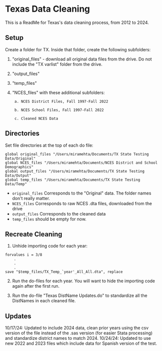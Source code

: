 # Texas Data Cleaning

This is a ReadMe for Texas's data cleaning process, from 2012 to 2024.

## Setup

Create a folder for TX. Inside that folder, create the following subfolders:

1.  "original_files" - download all original data files from the drive. Do not include the "TX varlist" folder from the drive.
2.  "output_files"
3.  "temp_files"
4.  "NCES_files" with these additional subfolders:
   
         a. NCES District Files, Fall 1997-Fall 2022
    
         b. NCES School Files, Fall 1997-Fall 2022
    
         c. Cleaned NCES Data

## Directories
Set file directories at the top of each do file:

```         
global original_files "/Users/miramehta/Documents/TX State Testing Data/Original"
global NCES_files "/Users/miramehta/Documents/NCES District and School Demographics"
global output_files "/Users/miramehta/Documents/TX State Testing Data/Output"
global temp_files "/Users/miramehta/Documents/TX State Testing Data/Temp"
```

-   `original_files` Corresponds to the "Original" data. The folder names don't really matter.
-   `NCES_files` Corresponds to raw NCES .dta files, downloaded from the drive
-   `output_files` Corresponds to the cleaned data
-   `temp_files` should be empty for now.

## Recreate Cleaning

1. Unhide importing code for each year:
```
forvalues i = 3/8
    .
    .
    .
save "$temp_files/TX_Temp_`year'_All_All.dta", replace
```

2. Run the do-files for each year. You will want to hide the importing code again after the first run. 

3. Run the do-file "Texas DistName Updates.do" to standardize all the DistNames in each cleaned file.

## Updates
10/17/24: Updated to include 2024 data, clean prior years using the csv version of the file instead of the .sas version (for easier Stata processing) and standardize district names to match 2024.
10/24/24: Updated to use new 2022 and 2023 files which include data for Spanish version of the test.
